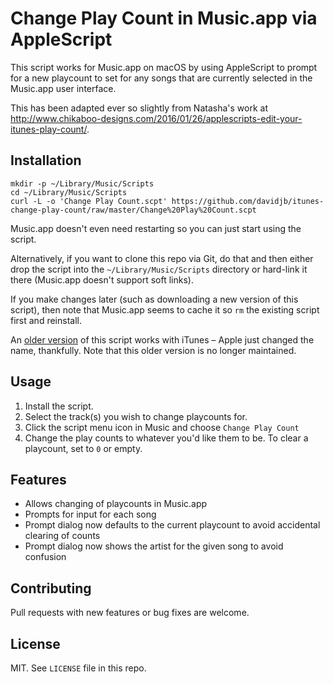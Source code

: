 # Change Play Count in Music.app via AppleScript

This script works for Music.app on macOS by using AppleScript to prompt for a new
playcount to set for any songs that are currently selected in the Music.app user
interface.

This has been adapted ever so slightly from Natasha's work at
<http://www.chikaboo-designs.com/2016/01/26/applescripts-edit-your-itunes-play-count/>.

## Installation

    mkdir -p ~/Library/Music/Scripts
    cd ~/Library/Music/Scripts
    curl -L -o 'Change Play Count.scpt' https://github.com/davidjb/itunes-change-play-count/raw/master/Change%20Play%20Count.scpt

Music.app doesn't even need restarting so you can just start using the script.

Alternatively, if you want to clone this repo via Git, do that and then either
drop the script into the `~/Library/Music/Scripts` directory or hard-link it
there (Music.app doesn't support soft links).

If you make changes later (such as downloading a new version of this script),
then note that Music.app seems to cache it so ``rm`` the existing script first
and reinstall.

An [older
version](https://github.com/davidjb/itunes-change-play-count/commit/1ea469e9b6e6c84ba3316a64194173acc92a9278)
of this script works with iTunes – Apple just changed the name, thankfully.
Note that this older version is no longer maintained.

## Usage

1. Install the script.
1. Select the track(s) you wish to change playcounts for.
1. Click the script menu icon in Music and choose `Change Play Count`
1. Change the play counts to whatever you'd like them to be.  To clear a
   playcount, set to `0` or empty.

## Features

* Allows changing of playcounts in Music.app
* Prompts for input for each song
* Prompt dialog now defaults to the current playcount to avoid accidental
  clearing of counts
* Prompt dialog now shows the artist for the given song to avoid confusion

## Contributing

Pull requests with new features or bug fixes are welcome.

## License

MIT. See `LICENSE` file in this repo.
